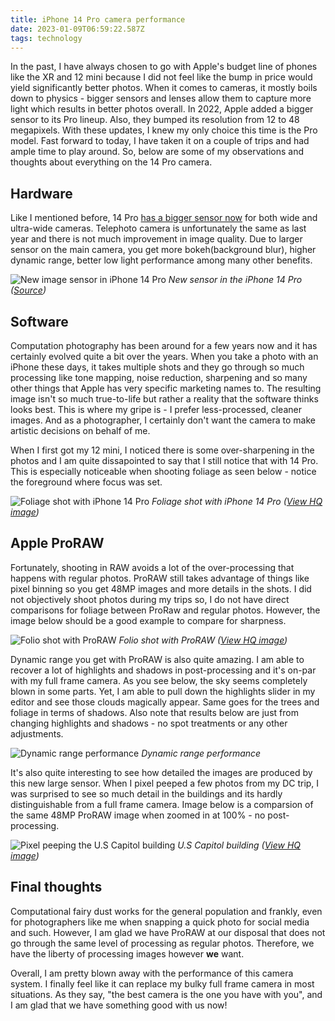 ```yaml
---
title: iPhone 14 Pro camera performance
date: 2023-01-09T06:59:22.587Z
tags: technology
---
```

In the past, I have always chosen to go with Apple's budget line of phones like the XR and 12 mini because I did not feel like the bump in price would yield significantly better photos. When it comes to cameras, it mostly boils down to physics - bigger sensors and lenses allow them to capture more light which results in better photos overall. In 2022, Apple added a bigger sensor to its Pro lineup. Also, they bumped its resolution from 12 to 48 megapixels. With these updates, I knew my only choice this time is the Pro model. Fast forward to today, I have taken it on a couple of trips and had ample time to play around. So, below are some of my observations and thoughts about everything on the 14 Pro camera.

## Hardware

Like I mentioned before, 14 Pro [has a bigger sensor now](https://www.techinsights.com/blog/apple-iphone-14-image-sensor-preliminary-analysis) for both wide and ultra-wide cameras. Telephoto camera is unfortunately the same as last year and there is not much improvement in image quality. Due to larger sensor on the main camera, you get more bokeh(background blur), higher dynamic range, better low light performance among many other benefits.

![New image sensor in iPhone 14 Pro](https://ucarecdn.com/eaeedbb1-06ea-40c7-8031-d4da8a88e9b8/-/format/auto/-/quality/smart_retina/-/stretch/off/-/resize/1200x/)
_New sensor in the iPhone 14 Pro ([Source](https://www.apple.com))_

## Software

Computation photography has been around for a few years now and it has certainly evolved quite a bit over the years. When you take a photo with an iPhone these days, it takes multiple shots and they go through so much processing like tone mapping, noise reduction, sharpening and so many other things that Apple has very specific marketing names to. The resulting image isn't so much true-to-life but rather a reality that the software thinks looks best. This is where my gripe is - I prefer less-processed, cleaner images. And as a photographer, I certainly don't want the camera to make artistic decisions on behalf of me. 

When I first got my 12 mini, I noticed there is some over-sharpening in the photos and I am quite dissapointed to say that I still notice that with 14 Pro. This is especially noticeable when shooting foliage as seen below - notice the foreground where focus was set.

![Foliage shot with iPhone 14 Pro](https://ucarecdn.com/7e1b2686-6b20-4b42-be10-6f3595a8f7c7/-/format/auto/-/quality/smart_retina/-/stretch/off/-/resize/1200x/)
_Foliage shot with iPhone 14 Pro ([View HQ image](https://ucarecdn.com/7e1b2686-6b20-4b42-be10-6f3595a8f7c7/-/format/jpg/-/quality/best/))_

## Apple ProRAW

Fortunately, shooting in RAW avoids a lot of the over-processing that happens with regular photos. ProRAW still takes advantage of things like pixel binning so you get 48MP images and more details in the shots. I did not objectively shoot photos during my trips so, I do not have direct comparisons for foliage between ProRaw and regular photos. However, the image below should be a good example to compare for sharpness.

![Folio shot with ProRAW](https://ucarecdn.com/5ee2af2a-8f18-4199-b021-6654093671e4/-/format/auto/-/quality/smart_retina/-/stretch/off/-/resize/1200x/)
_Folio shot with ProRAW ([View HQ image](https://ucarecdn.com/5ee2af2a-8f18-4199-b021-6654093671e4/-/format/jpg/-/quality/best/-/resize/4096x/))_

Dynamic range you get with ProRAW is also quite amazing. I am able to recover a lot of highlights and shadows in post-processing and it's on-par with my full frame camera. As you see below, the sky seems completely blown in some parts. Yet, I am able to pull down the highlights slider in my editor and see those clouds magically appear. Same goes for the trees and foliage in terms of shadows. Also note that results below are just from changing highlights and shadows - no spot treatments or any other adjustments.

![Dynamic range performance](https://ucarecdn.com/d0948bf3-3f29-4955-a18d-2a32e0979232/-/format/auto/-/quality/smart_retina/-/stretch/off/-/resize/1200x/)
_Dynamic range performance_

It's also quite interesting to see how detailed the images are produced by this new large sensor. When I pixel peeped a few photos from my DC trip, I was surprised to see so much detail in the buildings and its hardly distinguishable from a full frame camera. Image below is a comparsion of the same 48MP ProRAW image when zoomed in at 100% - no post-processing.

![Pixel peeping the U.S Capitol building](https://ucarecdn.com/910f864a-15dc-49d8-b0f3-2734bf115678/-/format/auto/-/quality/smart_retina/-/stretch/off/-/resize/1200x/)
_U.S Capitol building ([View HQ image](https://ucarecdn.com/910f864a-15dc-49d8-b0f3-2734bf115678/-/format/jpg/-/quality/best/-/resize/4096x/))_

## Final thoughts

Computational fairy dust works for the general population and frankly, even for photographers like me when snapping a quick photo for social media and such. However, I am glad we have ProRAW at our disposal that does not go through the same level of processing as regular photos. Therefore, we have the liberty of processing images however **we** want.

Overall, I am pretty blown away with the performance of this camera system. I finally feel like it can replace my bulky full frame camera in most situations. As they say, "the best camera is the one you have with you", and I am glad that we have something good with us now!
